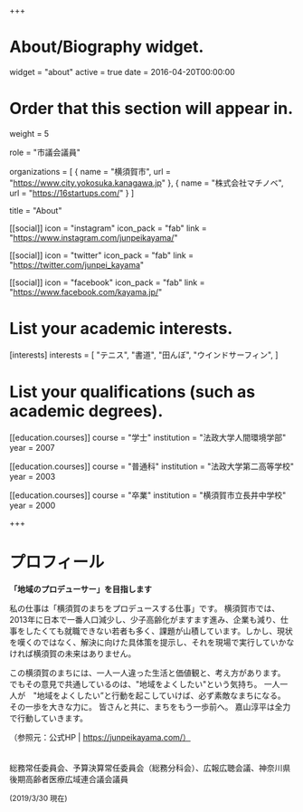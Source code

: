 +++
# About/Biography widget.
widget = "about"
active = true
date = 2016-04-20T00:00:00

# Order that this section will appear in.
weight = 5

role = "市議会議員"

organizations = [ { name = "横須賀市", url = "https://www.city.yokosuka.kanagawa.jp" }, { name = "株式会社マチノベ", url = "https://16startups.com/" } ]

title = "About"

[[social]]
  icon = "instagram"
  icon_pack = "fab"
  link = "https://www.instagram.com/junpeikayama/"

[[social]]
  icon = "twitter"
  icon_pack = "fab"
  link = "https://twitter.com/junpei_kayama"

[[social]]
  icon = "facebook"
  icon_pack = "fab"
  link = "https://www.facebook.com/kayama.jp/"

# List your academic interests.
[interests]
  interests = [
    "テニス",
    "書道",
    "田んぼ",
    "ウインドサーフィン",
  ]

# List your qualifications (such as academic degrees).
[[education.courses]]
  course = "学士"
  institution = "法政大学人間環境学部"
  year = 2007

[[education.courses]]
  course = "普通科"
  institution = "法政大学第二高等学校"
  year = 2003

[[education.courses]]
  course = "卒業"
  institution = "横須賀市立長井中学校"
  year = 2000

+++

# プロフィール

**「地域のプロデューサー」を目指します**

私の仕事は「横須賀のまちをプロデュースする仕事」です。 横須賀市では、2013年に日本で一番人口減少し、少子高齢化がますます進み、企業も減り、仕事をしたくても就職できない若者も多く、課題が山積しています。しかし、現状を嘆くのではなく、解決に向けた具体策を提示し、それを現場で実行していかなければ横須賀の未来はありません。

この横須賀のまちには、一人一人違った生活と価値観と、考え方があります。
でもその意見で共通しているのは、"地域をよくしたい"という気持ち。
一人一人が　"地域をよくしたい”と行動を起こしていけば、必ず素敵なまちになる。
その一歩を大きな力に。
皆さんと共に、まちをもう一歩前へ。
嘉山淳平は全力で行動していきます。

（参照元：公式HP | https://junpeikayama.com/）
<br><br><br>
総務常任委員会、予算決算常任委員会（総務分科会）、広報広聴会議、神奈川県後期高齢者医療広域連合議会議員

<span style="font-size:small">(2019/3/30 現在)</span>